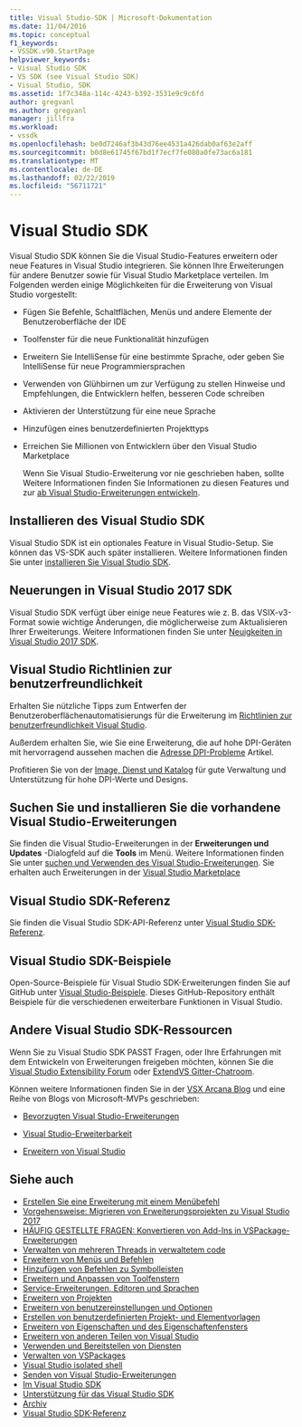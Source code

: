 ```yaml
---
title: Visual Studio-SDK | Microsoft-Dokumentation
ms.date: 11/04/2016
ms.topic: conceptual
f1_keywords:
- VSSDK.v90.StartPage
helpviewer_keywords:
- Visual Studio SDK
- VS SDK (see Visual Studio SDK)
- Visual Studio, SDK
ms.assetid: 1f7c348a-114c-4243-b392-3531e9c9c6fd
author: gregvanl
ms.author: gregvanl
manager: jillfra
ms.workload:
- vssdk
ms.openlocfilehash: be0d7246af3b43d76ee4531a426dab0af63e2aff
ms.sourcegitcommit: b0d8e61745f67bd1f7ecf7fe080a0fe73ac6a181
ms.translationtype: MT
ms.contentlocale: de-DE
ms.lasthandoff: 02/22/2019
ms.locfileid: "56711721"
---
```

# <a name="visual-studio-sdk"></a>Visual Studio SDK
Visual Studio SDK können Sie die Visual Studio-Features erweitern oder neue Features in Visual Studio integrieren. Sie können Ihre Erweiterungen für andere Benutzer sowie für Visual Studio Marketplace verteilen. Im Folgenden werden einige Möglichkeiten für die Erweiterung von Visual Studio vorgestellt:

- Fügen Sie Befehle, Schaltflächen, Menüs und andere Elemente der Benutzeroberfläche der IDE

- Toolfenster für die neue Funktionalität hinzufügen

- Erweitern Sie IntelliSense für eine bestimmte Sprache, oder geben Sie IntelliSense für neue Programmiersprachen

- Verwenden von Glühbirnen um zur Verfügung zu stellen Hinweise und Empfehlungen, die Entwicklern helfen, besseren Code schreiben

- Aktivieren der Unterstützung für eine neue Sprache

- Hinzufügen eines benutzerdefinierten Projekttyps

- Erreichen Sie Millionen von Entwicklern über den Visual Studio Marketplace

  Wenn Sie Visual Studio-Erweiterung vor nie geschrieben haben, sollte Weitere Informationen finden Sie Informationen zu diesen Features und zur [ab Visual Studio-Erweiterungen entwickeln](../extensibility/starting-to-develop-visual-studio-extensions.md).

## <a name="install-the-visual-studio-sdk"></a>Installieren des Visual Studio SDK
 Visual Studio SDK ist ein optionales Feature in Visual Studio-Setup. Sie können das VS-SDK auch später installieren. Weitere Informationen finden Sie unter [installieren Sie Visual Studio SDK](../extensibility/installing-the-visual-studio-sdk.md).

## <a name="whats-new-in-the-visual-studio-2017-sdk"></a>Neuerungen in Visual Studio 2017 SDK
 Visual Studio SDK verfügt über einige neue Features wie z. B. das VSIX-v3-Format sowie wichtige Änderungen, die möglicherweise zum Aktualisieren Ihrer Erweiterungs. Weitere Informationen finden Sie unter [Neuigkeiten in Visual Studio 2017 SDK](../extensibility/what-s-new-in-the-visual-studio-2017-sdk.md).

## <a name="visual-studio-user-experience-guidelines"></a>Visual Studio Richtlinien zur benutzerfreundlichkeit
 Erhalten Sie nützliche Tipps zum Entwerfen der Benutzeroberflächenautomatisierungs für die Erweiterung im [Richtlinien zur benutzerfreundlichkeit Visual Studio](../extensibility/ux-guidelines/visual-studio-user-experience-guidelines.md).

 Außerdem erhalten Sie, wie Sie eine Erweiterung, die auf hohe DPI-Geräten mit hervorragend aussehen machen die [Adresse DPI-Probleme](../extensibility/addressing-dpi-issues2.md) Artikel.

 Profitieren Sie von der [Image, Dienst und Katalog](../extensibility/image-service-and-catalog.md) für gute Verwaltung und Unterstützung für hohe DPI-Werte und Designs.

## <a name="find-and-install-existing-visual-studio-extensions"></a>Suchen Sie und installieren Sie die vorhandene Visual Studio-Erweiterungen
 Sie finden die Visual Studio-Erweiterungen in der **Erweiterungen und Updates** -Dialogfeld auf die **Tools** im Menü. Weitere Informationen finden Sie unter [suchen und Verwenden des Visual Studio-Erweiterungen](../ide/finding-and-using-visual-studio-extensions.md). Sie erhalten auch Erweiterungen in der [Visual Studio Marketplace](https://marketplace.visualstudio.com/)

## <a name="visual-studio-sdk-reference"></a>Visual Studio SDK-Referenz
 Sie finden die Visual Studio SDK-API-Referenz unter [Visual Studio SDK-Referenz](../extensibility/visual-studio-sdk-reference.md).

## <a name="visual-studio-sdk-samples"></a>Visual Studio SDK-Beispiele
 Open-Source-Beispiele für Visual Studio SDK-Erweiterungen finden Sie auf GitHub unter [Visual Studio-Beispiele](https://aka.ms/vs2015sdksamples). Dieses GitHub-Repository enthält Beispiele für die verschiedenen erweiterbare Funktionen in Visual Studio.

## <a name="other-visual-studio-sdk-resources"></a>Andere Visual Studio SDK-Ressourcen
 Wenn Sie zu Visual Studio SDK PASST Fragen, oder Ihre Erfahrungen mit dem Entwickeln von Erweiterungen freigeben möchten, können Sie die [Visual Studio Extensibility Forum](https://social.msdn.microsoft.com/Forums/vstudio/home?forum=vsx) oder [ExtendVS Gitter-Chatroom](https://gitter.im/Microsoft/extendvs).

 Können weitere Informationen finden Sie in der [VSX Arcana Blog](https://blogs.msdn.microsoft.com/vsx/) und eine Reihe von Blogs von Microsoft-MVPs geschrieben:

-   [Bevorzugten Visual Studio-Erweiterungen](http://geekswithblogs.net/sdorman/archive/2014/10/05/favorite-visual-studio-extensions.aspx)

-   [Visual Studio-Erweiterbarkeit](http://www.visualstudioextensibility.com/overview/vs/)

-   [Erweitern von Visual Studio](http://blog.slaks.net/2013-10-18/extending-visual-studio-part-1-getting-started/)

## <a name="see-also"></a>Siehe auch
- [Erstellen Sie eine Erweiterung mit einem Menübefehl](../extensibility/creating-an-extension-with-a-menu-command.md)
- [Vorgehensweise: Migrieren von Erweiterungsprojekten zu Visual Studio 2017](../extensibility/how-to-migrate-extensibility-projects-to-visual-studio-2017.md)
- [HÄUFIG GESTELLTE FRAGEN: Konvertieren von Add-Ins in VSPackage-Erweiterungen](../extensibility/faq-converting-add-ins-to-vspackage-extensions.md)
- [Verwalten von mehreren Threads in verwaltetem code](../extensibility/managing-multiple-threads-in-managed-code.md)
- [Erweitern von Menüs und Befehlen](../extensibility/extending-menus-and-commands.md)
- [Hinzufügen von Befehlen zu Symbolleisten](../extensibility/adding-commands-to-toolbars.md)
- [Erweitern und Anpassen von Toolfenstern](../extensibility/extending-and-customizing-tool-windows.md)
- [Service-Erweiterungen, Editoren und Sprachen](../extensibility/editor-and-language-service-extensions.md)
- [Erweitern von Projekten](../extensibility/extending-projects.md)
- [Erweitern von benutzereinstellungen und Optionen](../extensibility/extending-user-settings-and-options.md)
- [Erstellen von benutzerdefinierten Projekt- und Elementvorlagen](../extensibility/creating-custom-project-and-item-templates.md)
- [Erweitern von Eigenschaften und des Eigenschaftenfensters](../extensibility/extending-properties-and-the-property-window.md)
- [Erweitern von anderen Teilen von Visual Studio](../extensibility/extending-other-parts-of-visual-studio.md)
- [Verwenden und Bereitstellen von Diensten](../extensibility/using-and-providing-services.md)
- [Verwalten von VSPackages](../extensibility/managing-vspackages.md)
- [Visual Studio isolated shell](/visualstudio/extensibility/shell/visual-studio-isolated-shell)
- [Senden von Visual Studio-Erweiterungen](../extensibility/shipping-visual-studio-extensions.md)
- [Im Visual Studio SDK](../extensibility/internals/inside-the-visual-studio-sdk.md)
- [Unterstützung für das Visual Studio SDK](../extensibility/support-for-the-visual-studio-sdk.md)
- [Archiv](../extensibility/archive.md)
- [Visual Studio SDK-Referenz](../extensibility/visual-studio-sdk-reference.md)
